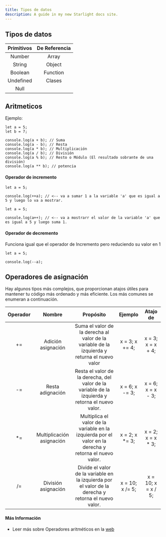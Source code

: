 ```yaml
---
title: Tipos de datos
description: A guide in my new Starlight docs site.
---
```

## Tipos de datos

|Primitivos | De Referencia |
|:---:|:--:|
| Number | Array |
| String | Object |
| Boolean | Function|
| Undefined | Clases |
| Null | |

## Aritmeticos

Ejemplo:

```
let a = 5;
let b = 7;

console.log(a + b); // Suma
console.log(a - b); // Resta
console.log(a * b); // Multiplicación
console.log(a / b); // División
console.log(a % b); // Resto o Módulo (El resultado sobrante de una división)
console.log(a ** b); // potencia
```

#### Operador de incremento

```
let a = 5;

console.log(++a); // <-- va a sumar 1 a la variable 'a' que es igual a 5 y luego lo va a mostrar.
```

```
let a = 5;

console.log(a++); // <-- va a mostrarr el valor de la variable 'a' que es igual a 5 y luego suma 1.
```

#### Operador de decremento

Funciona igual que el operador de Incremento pero reduciendo su valor en 1

```
let a = 5;

console.log(--a);
```

## Operadores de asignación

Hay algunos tipos más complejos, que proporcionan atajos útiles para mantener tu código más ordenado y más eficiente. Los más comunes se enumeran a continuación.

| Operador | Nombre | Propósito | Ejemplo | Atajo de |
|:----:|:----:|:----:|:----:|:----:|
| += | Adición asignación | Suma el valor de la derecha al valor de la variable de la izquierda y returna el nuevo valor | x = 3; x += 4;| x = 3; x = x + 4; |
| -= | Resta adignación | Resta el valor de la derecha, del valor de la variable de la izquierda y retorna el nuevo valor. | x = 6; x -= 3; | x = 6; x = x - 3; |
| *= | Multiplicación asignación | Multiplica el valor de la variable en la izquierda por el valor en la derecha y retorna el nuevo valor. | x = 2; x *= 3; | x = 2; x = x * 3; |
| /= | División asignación | Divide el valor de la variable en la izquierda por el valor de la derecha y retorna el nuevo valor. | x = 10; x /= 5; | x = 10; x = x / 5; |

#### Más Información

- Leer más sobre Operadores aritméticos en la [web](https://developer.mozilla.org/es/docs/Learn/JavaScript/First_steps/Math)